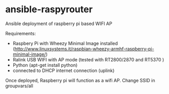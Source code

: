 ansible-raspyrouter
===================

Ansible deployment of raspberry pi based WIFI AP



Requirements:

- Raspbery Pi with Wheezy Minimal Image installed (http://www.linuxsystems.it/raspbian-wheezy-armhf-raspberry-pi-minimal-image/)
- Ralink USB WIFI with AP mode (tested with RT2800/2870 and RT5370 )
- Python (apt-get install python)
- connected to DHCP internet connection (uplink)

Once deployed, Raspberry pi will function as a wifi AP. Change SSID in groupvars/all
